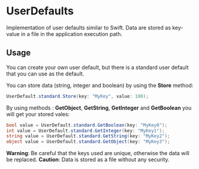 # UserDefaults

Implementation of user defaults similar to Swift. Data are stored as key-value in a file in the application execution path.

## Usage

You can create your own user default, but there is a standard user default that you can use as the default.

You can store data (string, integer and boolean) by using the **Store** method:
```csharp
UserDefault.standard.Store(key: "MyKey", value: 100);

```

By using methods : **GetObject**, **GetString**, **GetInteger** and **GetBoolean** you will get your stored vales:
```csharp
bool value = UserDefault.standard.GetBoolean(key: "MyKey0");
int value = UserDefault.standard.GetInteger(key: "MyKey1");
string value = UserDefault.standard.GetString(key: "MyKey2");
object value = UserDefault.standard.GetObject(key: "MyKey3");

```

**Warning**: Be careful that the keys used are unique, otherwise the data will be replaced.
**Caution**: Data is stored as a file without any security.